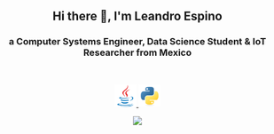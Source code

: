 <h2 align="center">Hi there 👋, I'm Leandro Espino</h2>
<h3 align="center">a Computer Systems Engineer, Data Science Student & IoT Researcher from Mexico</h4>

<br>

<p align="center">
  <a href="https://github.com/espinoleandroo/Java" target="_blank" rel="noreferrer"> 
    <img src="https://raw.githubusercontent.com/devicons/devicon/master/icons/java/java-original.svg" alt="java" width="40" height="40"/>
  </a>
  <a href="https://github.com/espinoleandroo/Python" target="_blank" rel="noreferrer"> 
    <img src="https://raw.githubusercontent.com/devicons/devicon/master/icons/python/python-original.svg" alt="python" width="40" height="40"/> 
  </a> 
</p>

<div align="center">
  <a href="https://github.com/espinoleandroo/">  
    <img src="https://github-readme-stats.vercel.app/api?username=espinoleandroo&rank_icon=github&show_icons=true&text_color=d8007e&title_color=2f3237&icon_color=111213&border_radius=11" width="450"/>
  </a>
</div>

